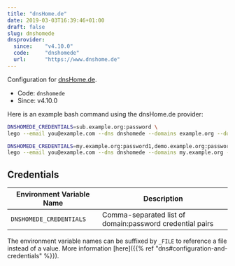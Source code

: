 ```yaml
---
title: "dnsHome.de"
date: 2019-03-03T16:39:46+01:00
draft: false
slug: dnshomede
dnsprovider:
  since:    "v4.10.0"
  code:     "dnshomede"
  url:      "https://www.dnshome.de"
---
```


<!-- THIS DOCUMENTATION IS AUTO-GENERATED. PLEASE DO NOT EDIT. -->
<!-- providers/dns/dnshomede/dnshomede.toml -->
<!-- THIS DOCUMENTATION IS AUTO-GENERATED. PLEASE DO NOT EDIT. -->


Configuration for [dnsHome.de](https://www.dnshome.de).


<!--more-->

- Code: `dnshomede`
- Since: v4.10.0


Here is an example bash command using the dnsHome.de provider:

```bash
DNSHOMEDE_CREDENTIALS=sub.example.org:password \
lego --email you@example.com --dns dnshomede --domains example.org --domains '*.example.org' run

DNSHOMEDE_CREDENTIALS=my.example.org:password1,demo.example.org:password2 \
lego --email you@example.com --dns dnshomede --domains my.example.org --domains demo.example.org
```




## Credentials

| Environment Variable Name | Description |
|-----------------------|-------------|
| `DNSHOMEDE_CREDENTIALS` | Comma-separated list of domain:password credential pairs |

The environment variable names can be suffixed by `_FILE` to reference a file instead of a value.
More information [here]({{% ref "dns#configuration-and-credentials" %}}).







<!-- THIS DOCUMENTATION IS AUTO-GENERATED. PLEASE DO NOT EDIT. -->
<!-- providers/dns/dnshomede/dnshomede.toml -->
<!-- THIS DOCUMENTATION IS AUTO-GENERATED. PLEASE DO NOT EDIT. -->
